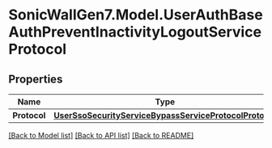 # SonicWallGen7.Model.UserAuthBaseAuthPreventInactivityLogoutServiceProtocol

## Properties

Name | Type | Description | Notes
------------ | ------------- | ------------- | -------------
**Protocol** | [**UserSsoSecurityServiceBypassServiceProtocolProtocol**](UserSsoSecurityServiceBypassServiceProtocolProtocol.md) |  | [optional] 

[[Back to Model list]](../README.md#documentation-for-models) [[Back to API list]](../README.md#documentation-for-api-endpoints) [[Back to README]](../README.md)

